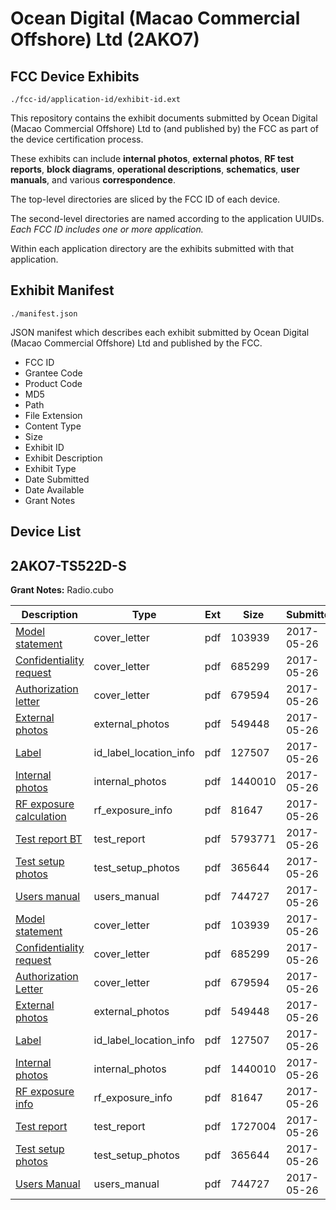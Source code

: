 # Ocean Digital (Macao Commercial Offshore) Ltd (2AKO7)
## FCC Device Exhibits

```
./fcc-id/application-id/exhibit-id.ext
```

This repository contains the exhibit documents submitted by Ocean Digital (Macao Commercial Offshore) Ltd to (and published by) the FCC as part of the device certification process.

These exhibits can include **internal photos**, **external photos**, **RF test reports**, **block diagrams**, **operational descriptions**, **schematics**, **user manuals**, and various **correspondence**.

The top-level directories are sliced by the FCC ID of each device.

The second-level directories are named according to the application UUIDs. *Each FCC ID includes one or more application.*

Within each application directory are the exhibits submitted with that application. 

## Exhibit Manifest

```
./manifest.json
```

JSON manifest which describes each exhibit submitted by Ocean Digital (Macao Commercial Offshore) Ltd and published by the FCC.

- FCC ID
- Grantee Code
- Product Code
- MD5
- Path
- File Extension
- Content Type
- Size
- Exhibit ID
- Exhibit Description
- Exhibit Type
- Date Submitted
- Date Available
- Grant Notes

## Device List
## 2AKO7-TS522D-S
**Grant Notes:** Radio.cubo

| Description | Type | Ext | Size | Submitted | Available |
| ----------- | ---- | --- | ---- | --------- | --------- |
| [Model statement](2AKO7-TS522D-S/de2be8bcc6a32643678dd428ba075b5b/3405393.pdf) | cover_letter | pdf | 103939 | 2017-05-26 | 2017-05-26 |
| [Confidentiality request](2AKO7-TS522D-S/de2be8bcc6a32643678dd428ba075b5b/3405395.pdf) | cover_letter | pdf | 685299 | 2017-05-26 | 2017-05-26 |
| [Authorization letter](2AKO7-TS522D-S/de2be8bcc6a32643678dd428ba075b5b/3405396.pdf) | cover_letter | pdf | 679594 | 2017-05-26 | 2017-05-26 |
| [External photos](2AKO7-TS522D-S/de2be8bcc6a32643678dd428ba075b5b/3405390.pdf) | external_photos | pdf | 549448 | 2017-05-26 | 2017-05-26 |
| [Label](2AKO7-TS522D-S/de2be8bcc6a32643678dd428ba075b5b/3405397.pdf) | id_label_location_info | pdf | 127507 | 2017-05-26 | 2017-05-26 |
| [Internal photos](2AKO7-TS522D-S/de2be8bcc6a32643678dd428ba075b5b/3405391.pdf) | internal_photos | pdf | 1440010 | 2017-05-26 | 2017-05-26 |
| [RF exposure calculation](2AKO7-TS522D-S/de2be8bcc6a32643678dd428ba075b5b/3405398.pdf) | rf_exposure_info | pdf | 81647 | 2017-05-26 | 2017-05-26 |
| [Test report BT](2AKO7-TS522D-S/de2be8bcc6a32643678dd428ba075b5b/3405420.pdf) | test_report | pdf | 5793771 | 2017-05-26 | 2017-05-26 |
| [Test setup photos](2AKO7-TS522D-S/de2be8bcc6a32643678dd428ba075b5b/3405392.pdf) | test_setup_photos | pdf | 365644 | 2017-05-26 | 2017-05-26 |
| [Users manual](2AKO7-TS522D-S/de2be8bcc6a32643678dd428ba075b5b/3405394.pdf) | users_manual | pdf | 744727 | 2017-05-26 | 2017-05-26 |
| [Model statement](2AKO7-TS522D-S/338d237ef95c371334a02aa9d41a5be7/3405393.pdf) | cover_letter | pdf | 103939 | 2017-05-26 | 2017-05-26 |
| [Confidentiality request](2AKO7-TS522D-S/338d237ef95c371334a02aa9d41a5be7/3405395.pdf) | cover_letter | pdf | 685299 | 2017-05-26 | 2017-05-26 |
| [Authorization Letter](2AKO7-TS522D-S/338d237ef95c371334a02aa9d41a5be7/3405396.pdf) | cover_letter | pdf | 679594 | 2017-05-26 | 2017-05-26 |
| [External photos](2AKO7-TS522D-S/338d237ef95c371334a02aa9d41a5be7/3405390.pdf) | external_photos | pdf | 549448 | 2017-05-26 | 2017-05-26 |
| [Label](2AKO7-TS522D-S/338d237ef95c371334a02aa9d41a5be7/3405397.pdf) | id_label_location_info | pdf | 127507 | 2017-05-26 | 2017-05-26 |
| [Internal photos](2AKO7-TS522D-S/338d237ef95c371334a02aa9d41a5be7/3405391.pdf) | internal_photos | pdf | 1440010 | 2017-05-26 | 2017-05-26 |
| [RF exposure info](2AKO7-TS522D-S/338d237ef95c371334a02aa9d41a5be7/3405398.pdf) | rf_exposure_info | pdf | 81647 | 2017-05-26 | 2017-05-26 |
| [Test report](2AKO7-TS522D-S/338d237ef95c371334a02aa9d41a5be7/3405574.pdf) | test_report | pdf | 1727004 | 2017-05-26 | 2017-05-26 |
| [Test setup photos](2AKO7-TS522D-S/338d237ef95c371334a02aa9d41a5be7/3405392.pdf) | test_setup_photos | pdf | 365644 | 2017-05-26 | 2017-05-26 |
| [Users Manual](2AKO7-TS522D-S/338d237ef95c371334a02aa9d41a5be7/3405394.pdf) | users_manual | pdf | 744727 | 2017-05-26 | 2017-05-26 |
